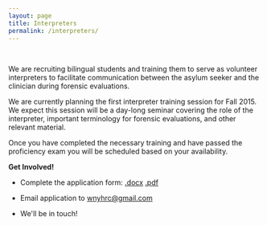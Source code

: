 ```yaml
---
layout: page
title: Interpreters
permalink: /interpreters/
---
```

<br>

We are recruiting bilingual students and training them to serve as volunteer interpreters to facilitate communication between the asylum seeker and the clinician during forensic evaluations.

We are currently planning the first interpreter training session for Fall 2015. We expect this session will be a day-long seminar covering the role of the interpreter, important terminology for forensic evaluations, and other relevant material. 

Once you have completed the necessary training and have passed the proficiency exam you will be scheduled based on your availability.

**Get Involved!**

- Complete the application form: <a href="{{ site.baseurl }}/assets/interpreter/VolunteerInterpreterApplication.docx">.docx</a> <a href="{{ site.baseurl }}/assets/interpreter/VolunteerInterpreterApplication.pdf">.pdf</a>

- Email application to wnyhrc@gmail.com

- We'll be in touch! 